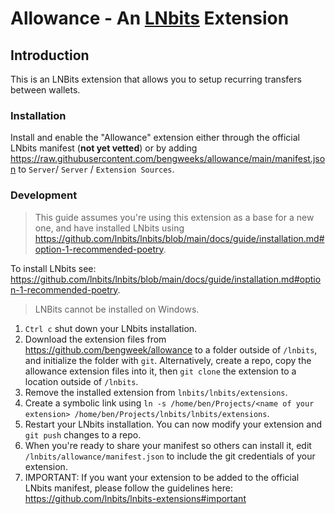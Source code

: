 # Allowance - An [LNbits](https://github.com/lnbits/lnbits) Extension

## Introduction

This is an LNBits extension that allows you to setup recurring transfers between wallets.

### Installation

Install and enable the "Allowance" extension either through the official LNbits manifest (**not yet vetted**) or by adding https://raw.githubusercontent.com/bengweeks/allowance/main/manifest.json to `Server`/ `Server` / `Extension Sources`.

### Development

> This guide assumes you're using this extension as a base for a new one, and have installed LNbits using https://github.com/lnbits/lnbits/blob/main/docs/guide/installation.md#option-1-recommended-poetry.

To install LNbits see: https://github.com/lnbits/lnbits/blob/main/docs/guide/installation.md#option-1-recommended-poetry.

> LNBits cannot be installed on Windows.

1. `Ctrl c` shut down your LNbits installation.
2. Download the extension files from https://github.com/bengweek/allowance to a folder outside of `/lnbits`, and initialize the folder with `git`. Alternatively, create a repo, copy the allowance extension files into it, then `git clone` the extension to a location outside of `/lnbits`.
3. Remove the installed extension from `lnbits/lnbits/extensions`.
4. Create a symbolic link using `ln -s /home/ben/Projects/<name of your extension> /home/ben/Projects/lnbits/lnbits/extensions`.
5. Restart your LNbits installation. You can now modify your extension and `git push` changes to a repo.
6. When you're ready to share your manifest so others can install it, edit `/lnbits/allowance/manifest.json` to include the git credentials of your extension.
7. IMPORTANT: If you want your extension to be added to the official LNbits manifest, please follow the guidelines here: https://github.com/lnbits/lnbits-extensions#important
